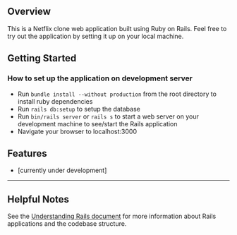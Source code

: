 ## Overview
This is a Netflix clone web application built using Ruby on Rails. Feel free to
try out the application by setting it up on your local machine.

## Getting Started

### How to set up the application on development server
- Run `bundle install --without production` from the root directory to install
  ruby dependencies
- Run `rails db:setup` to setup the database
- Run `bin/rails server` or `rails s` to start a web server on your development
  machine to see/start the Rails application
- Navigate your browser to localhost:3000

## Features

* [currently under development]

---

## Helpful Notes

See the [Understanding Rails document](./docs/understanding_rails_app.rdoc) for
more information about Rails applications and the codebase structure.
